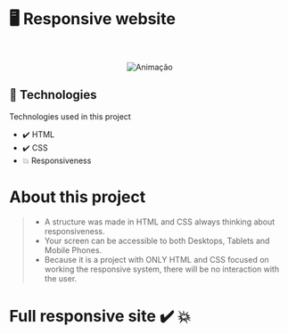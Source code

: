 # 🖥️ Responsive website 

</br>
 
 <div align="center">
 
 ![Animação](https://user-images.githubusercontent.com/83568294/134407971-83099bcf-2434-47c0-82c4-b8a03d6cb3b1.gif)

 </div>
 
## 🚀 Technologies 
 Technologies used in this project
 - ✔️ HTML
 - ✔️ CSS
 - 💥 Responsiveness

# About this project
 > - A structure was made in HTML and CSS always thinking about responsiveness.
 > - Your screen can be accessible to both Desktops, Tablets and Mobile Phones.
 > - Because it is a project with ONLY HTML and CSS focused on working the responsive system, there will be no interaction with the user.

# Full responsive site ✔️ 💥
